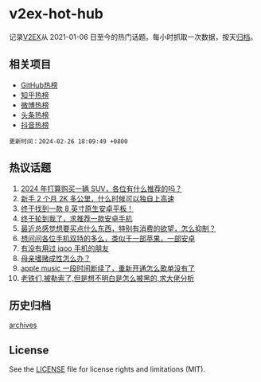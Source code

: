 # v2ex-hot-hub

 记录[V2EX](https://www.v2ex.com/)从 2021-01-06 日至今的热门话题。每小时抓取一次数据，按天[归档](archives)。
 
 ## 相关项目

- [GitHub热榜](https://github.com/lonnyzhang423/github-hot-hub)
- [知乎热榜](https://github.com/lonnyzhang423/zhihu-hot-hub)
- [微博热榜](https://github.com/lonnyzhang423/weibo-hot-hub)
- [头条热榜](https://github.com/lonnyzhang423/toutiao-hot-hub)
- [抖音热榜](https://github.com/lonnyzhang423/douyin-hot-hub)


 `更新时间：2024-02-26 18:09:49 +0800`

## 热议话题

1. [2024 年打算购买一辆 SUV，各位有什么推荐的吗？](https://www.v2ex.com/t/1018409)
1. [新手 2 个月 2K 多公里，什么时候可以独自上高速](https://www.v2ex.com/t/1018509)
1. [终于找到一款 8 英寸原生安卓平板！](https://www.v2ex.com/t/1018346)
1. [终于轮到我了，求推荐一款安卓手机](https://www.v2ex.com/t/1018302)
1. [最近总感觉想要买点什么东西，特别有消费的欲望，怎么抑制？](https://www.v2ex.com/t/1018423)
1. [想问问各位手机双持的多么，类似于一部苹果，一部安卓](https://www.v2ex.com/t/1018414)
1. [有没有用过 iqoo 手机的朋友](https://www.v2ex.com/t/1018315)
1. [母亲嗜赌成性怎么办？](https://www.v2ex.com/t/1018492)
1. [apple music 一段时间断续了，重新开通怎么歌单没有了](https://www.v2ex.com/t/1018357)
1. [老铁们,被勒索了,但是想不明白是怎么被黑的,求大佬分析](https://www.v2ex.com/t/1018377)

## 历史归档

[archives](archives)

## License

See the [LICENSE](LICENSE) file for license rights and limitations (MIT).

